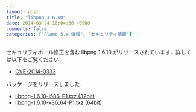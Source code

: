 ```yaml
---
layout: post
title: "libpng 1.6.10"
date: 2014-03-24 16:04:36 +0900
comments: false
categories: ["Plamo 5.x 情報", "セキュリティ情報"]
---
```


セキュリティホール修正を含む libpng 1.6.10 がリリースされています．詳しくは以下をご覧ください．

* [CVE-2014-0333](http://web.nvd.nist.gov/view/vuln/detail?vulnId=CVE-2014-0333)

パッケージをリリースしました．

* [libpng-1.6.10-i586-P1.txz (32bit)](ftp://plamo.linet.gr.jp/pub/Plamo-5.x/x86/plamo/02_x11/libpng-1.6.10-i586-P1.txz)
* [libpng-1.6.10-x86_64-P1.txz (64bit)](ftp://plamo.linet.gr.jp/pub/Plamo-5.x/x86_64/plamo/02_x11/libpng-1.6.10-x86_64-P1.txz)
